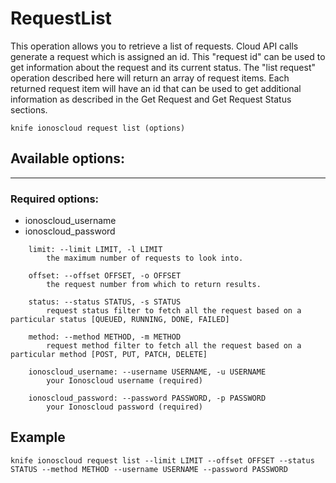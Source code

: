 # RequestList

This operation allows you to retrieve a list of requests. Cloud API calls generate a request which is assigned an id. This &quot;request id&quot; can be used to get information about the request and its current status. The &quot;list request&quot; operation described here will return an array of request items. Each returned request item will have an id that can be used to get additional information as described in the Get Request and Get Request Status sections.

    knife ionoscloud request list (options)


## Available options:
---

### Required options:
* ionoscloud_username
* ionoscloud_password

```
    limit: --limit LIMIT, -l LIMIT
        the maximum number of requests to look into.

    offset: --offset OFFSET, -o OFFSET
        the request number from which to return results.

    status: --status STATUS, -s STATUS
        request status filter to fetch all the request based on a particular status [QUEUED, RUNNING, DONE, FAILED]

    method: --method METHOD, -m METHOD
        request method filter to fetch all the request based on a particular method [POST, PUT, PATCH, DELETE]

    ionoscloud_username: --username USERNAME, -u USERNAME
        your Ionoscloud username (required)

    ionoscloud_password: --password PASSWORD, -p PASSWORD
        your Ionoscloud password (required)

```

## Example

    knife ionoscloud request list --limit LIMIT --offset OFFSET --status STATUS --method METHOD --username USERNAME --password PASSWORD
